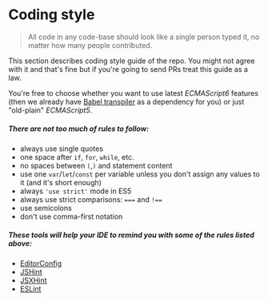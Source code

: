 # Coding style

> All code in any code-base should look like a single person typed it, no matter how many people contributed.

This section describes coding style guide of the repo. You might not agree with it and that's fine but if you're going to send PRs treat this guide as a law.

You're free to choose whether you want to use latest _ECMAScript6_ features (then we already have [Babel transpiler](http://babeljs.io/) as a dependency for you) or just "old-plain" _ECMAScript5_.

##### There are not too much of rules to follow:

- always use single quotes 
- one space after `if`, `for`, `while`, etc.
- no spaces between `(`,`)` and statement content
- use one `var`/`let`/`const` per variable unless you don't assign any values to it (and it's short enough)
- always `'use strict'` mode in ES5
- always use strict comparisons: `===` and `!==`
- use semicolons
- don't use comma-first notation

##### These tools will help your IDE to remind you with some of the rules listed above:

- [EditorConfig](http://editorconfig.org)
- [JSHint](http://jshint.com)
- [JSXHint](https://github.com/STRML/JSXHint)
- [ESLint](http://eslint.org)
